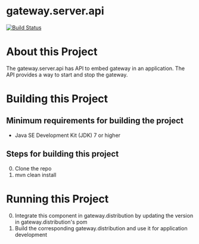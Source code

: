 # gateway.server.api

[![Build Status][build-status-image]][build-status]

[build-status-image]: https://travis-ci.org/kaazing/gateway.server.api.svg?branch=develop
[build-status]: https://travis-ci.org/kaazing/gateway.server.api

# About this Project

The gateway.server.api has API to embed gateway in an application. The API provides a way to start and stop the gateway.

# Building this Project

## Minimum requirements for building the project
* Java SE Development Kit (JDK) 7 or higher

## Steps for building this project
0. Clone the repo
0. mvn clean install

# Running this Project

0. Integrate this component in gateway.distribution by updating the version in gateway.distribution's pom
0. Build the corresponding gateway.distribution and use it for application development
